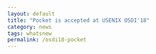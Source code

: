 ```yaml
---
layout: default
title: "Pocket is accepted at USENIX OSDI'18"
category: news 
tags: whatsnew
permalink: /osdi18-pocket
---
```


